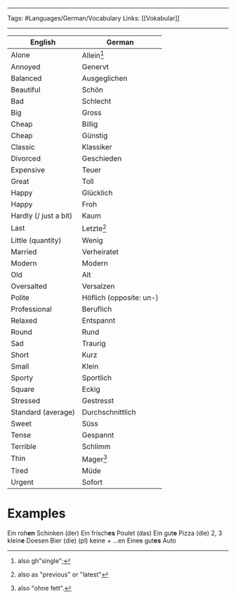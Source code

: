 ___
Tags: #Languages/German/Vocabulary 
Links: [[Vokabular]]
___
English | German
------------ | ------------
Alone | Allein[^1]
Annoyed | Genervt
Balanced | Ausgeglichen
Beautiful | Schön
Bad | Schlecht
Big | Gross
Cheap | Billig
Cheap | Günstig
Classic| Klassiker
Divorced | Geschieden
Expensive | Teuer
Great | Toll
Happy | Glücklich
Happy | Froh
Hardly (/ just a bit) | Kaum
Last | Letzte[^2]
Little (quantity) | Wenig
Married | Verheiratet
Modern | Modern
Old | Alt
Oversalted | Versalzen
Polite | Höflich (opposite: un-)
Professional | Beruflich
Relaxed | Entspannt
Round | Rund
Sad | Traurig
Short | Kurz
Small | Klein
Sporty | Sportlich
Square | Eckig
Stressed | Gestresst
Standard (average) | Durchschnittlich
Sweet | Süss
Tense | Gespannt
Terrible| Schlimm
Thin | Mager[^3]
Tired | Müde
Urgent | Sofort


# Examples
Ein roh**en** Schinken (der)
Ein frisch**es** Poulet (das)
Ein gut**e** Pizza (die)
2, 3 klein**e** Doesen Bier (die)
(pl) keine + ...en
Ein~~es~~ gut**es** Auto



[^1]: also gh"single";
[^2]: also as "previous" or "latest"
[^3]: also "ohne fett".